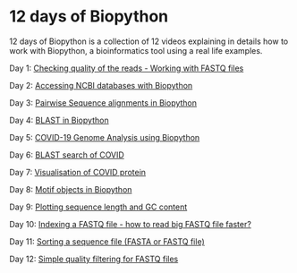 # 12 days of Biopython


12 days of Biopython is a collection of 12 videos explaining in details how to work with Biopython, a bioinformatics tool using a real life examples.

Day 1: [Checking quality of the reads - Working with FASTQ files](https://github.com/lanadominkovic/12-days-of-biopython/blob/main/12_days_of_biopython/day_01/day_01-quality_reads_fastq.ipynb)

Day 2: [Accessing NCBI databases with Biopython](https://github.com/lanadominkovic/12-days-of-biopython/blob/main/12_days_of_biopython/day_02/day_02-accessing-ncbi-databases.ipynb)

Day 3: [Pairwise Sequence alignments in Biopython](https://github.com/lanadominkovic/12-days-of-biopython/blob/main/12_days_of_biopython/day_03/day_03-sequence-alignments.ipynb)

Day 4: [BLAST in Biopython](https://github.com/lanadominkovic/12-days-of-biopython/blob/main/12_days_of_biopython/day_04/day_04-blast_biopython.ipynb)

Day 5: [COVID-19 Genome Analysis using Biopython](https://github.com/lanadominkovic/12-days-of-biopython/blob/main/12_days_of_biopython/day_05/day_05-covid_analysis_biopython.ipynb)

Day 6: [BLAST search of COVID](https://github.com/lanadominkovic/12-days-of-biopython/blob/main/12_days_of_biopython/day_06/day_06-blast_covid.ipynb)

Day 7: [Visualisation of COVID protein](https://github.com/lanadominkovic/12-days-of-biopython/blob/main/12_days_of_biopython/day_07/day_07-3d_visualisation_covid.ipynb)

Day 8: [Motif objects in Biopython](https://github.com/lanadominkovic/12-days-of-biopython/blob/main/12_days_of_biopython/day_08/day_08-motif_objects_in_biopython.ipynb)

Day 9: [Plotting sequence length and GC content](https://github.com/lanadominkovic/12-days-of-biopython/blob/main/12_days_of_biopython/day_09/day_09-plotting.ipynb)

Day 10: [Indexing a FASTQ file - how to read big FASTQ file faster?](https://github.com/lanadominkovic/12-days-of-biopython/blob/main/12_days_of_biopython/day_10/day_10-indexing_FASTQ_file.ipynb)

Day 11: [Sorting a sequence file (FASTA or FASTQ file)](https://github.com/lanadominkovic/12-days-of-biopython/blob/main/12_days_of_biopython/day_11/day_11-sorting_sequence_files.ipynb)

Day 12: [Simple quality filtering for FASTQ files](https://github.com/lanadominkovic/12-days-of-biopython/blob/main/12_days_of_biopython/day_12/day_12-filtering_FASTQ_file.ipynb)

